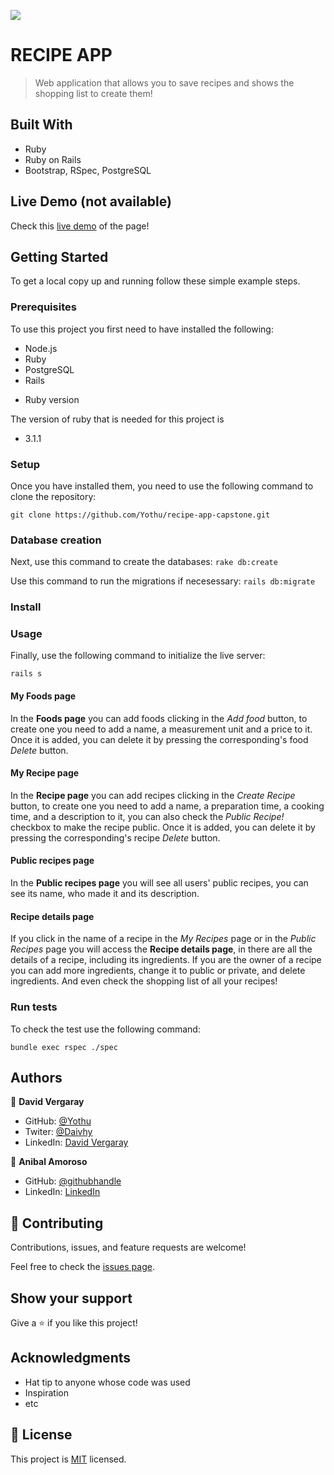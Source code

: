 ![](https://img.shields.io/badge/Microverse-blueviolet)

# RECIPE APP

> Web application that allows you to save recipes and shows the shopping list to create them!


## Built With

- Ruby
- Ruby on Rails
- Bootstrap, RSpec, PostgreSQL

## Live Demo (not available)

Check this [live demo]() of the page!

## Getting Started


To get a local copy up and running follow these simple example steps.

### Prerequisites

To use this project you first need to have installed the following:

+ Node.js
+ Ruby
+ PostgreSQL
+ Rails

* Ruby version

The version of ruby that is needed for this project is 

+ 3.1.1

### Setup

Once you have installed them, you need to use the following command to clone the repository:

```git clone https://github.com/Yothu/recipe-app-capstone.git```

### Database creation

Next, use this command to create the databases:
```rake db:create```

Use this command to run the migrations if necesessary:
```rails db:migrate```
### Install

### Usage

Finally, use the following command to initialize the live server:

```rails s```


#### My Foods page

In the **Foods page** you can add foods clicking in the *Add food* button, to create one you need to add a name, a measurement unit and a price to it.
Once it is added, you can delete it by pressing the corresponding's food *Delete* button.

#### My Recipe page

In the **Recipe page** you can add recipes clicking in the *Create Recipe* button, to create one you need to add a name, a preparation time, a cooking time, and a description to it, you can also check the *Public Recipe!* checkbox to make the recipe public.
Once it is added, you can delete it by pressing the corresponding's recipe *Delete* button.


#### Public recipes page

In the **Public recipes page** you will see all users' public recipes, you can see its name, who made it and its description.

#### Recipe details page

If you click in the name of a recipe in the *My Recipes* page or in the *Public Recipes* page you will access the **Recipe details page**, in there are all the details of a recipe, including its ingredients.
If you are the owner of a recipe you can add more ingredients, change it to public or private, and delete ingredients. And even check the shopping list of all your recipes!


### Run tests

To check the test use the following command:

```bundle exec rspec ./spec```

## Authors

👤 **David Vergaray**

- GitHub:   [@Yothu](https://github.com/Yothu)
- Twiter:   [@Daivhy](https://twitter.com/Daivhy)
- LinkedIn: [David Vergaray](https://www.linkedin.com/in/david-vergaray-almontes-051a11127/)

👤 **Anibal Amoroso**

- GitHub: [@githubhandle](https://github.com/sj1978)
- LinkedIn: [LinkedIn](https://linkedin.com/in/anibalamoroso )

## 🤝 Contributing

Contributions, issues, and feature requests are welcome!

Feel free to check the [issues page](../../issues/).

## Show your support

Give a ⭐️ if you like this project!

## Acknowledgments

- Hat tip to anyone whose code was used
- Inspiration
- etc

## 📝 License

This project is [MIT](./MIT.md) licensed.
